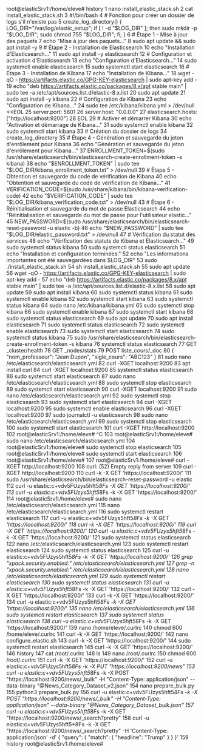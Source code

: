 root@elasticSrv1:/home/eleve# history
    1  nano install_elastic_stack.sh
    2  cat install_elastic_stack.sh
    3  #!/bin/bash
    4  # Fonction pour créer un dossier de logs s'il n'existe pas
    5  create_log_directory() {     LOG_DIR="/var/log/elastic_setup";     if [ ! -d "$LOG_DIR" ]; then         sudo mkdir -p "$LOG_DIR";         sudo chmod 755 "$LOG_DIR";     fi; }
    6  # Étape 1 - Mise à jour des paquets
    7  echo "Mise à jour des paquets..."
    8  sudo apt update && sudo apt install -y
    9  # Étape 2 - Installation de Elasticsearch
   10  echo "Installation d'Elasticsearch..."
   11  sudo apt install -y elasticsearch
   12  # Configuration et activation d'Elasticsearch
   13  echo "Configuration d'Elasticsearch..."
   14  sudo systemctl enable elasticsearch
   15  sudo systemctl start elasticsearch
   16  # Étape 3 - Installation de Kibana
   17  echo "Installation de Kibana..."
   18  wget -qO - https://artifacts.elastic.co/GPG-KEY-elasticsearch | sudo apt-key add -
   19  echo "deb https://artifacts.elastic.co/packages/8.x/apt stable main" | sudo tee -a /etc/apt/sources.list.d/elastic-8.x.list
   20  sudo apt update
   21  sudo apt install -y kibana
   22  # Configuration de Kibana
   23  echo "Configuration de Kibana..."
   24  sudo tee /etc/kibana/kibana.yml > /dev/null <<EOL
   25  server.port: 5601
   26  server.host: "0.0.0.0"
   27  elasticsearch.hosts: ["http://localhost:9200"]
   28  EOL
   29  # Activer et démarrer Kibana
   30  echo "Activation et démarrage de Kibana..."
   31  sudo systemctl enable kibana
   32  sudo systemctl start kibana
   33  # Création du dossier de logs
   34  create_log_directory
   35  # Étape 4 - Génération et sauvegarde du jeton d'enrôlement pour Kibana
   36  echo "Génération et sauvegarde du jeton d'enrôlement pour Kibana..."
   37  ENROLLMENT_TOKEN=$(sudo /usr/share/elasticsearch/bin/elasticsearch-create-enrollment-token -s kibana)
   38  echo "$ENROLLMENT_TOKEN" | sudo tee "$LOG_DIR/kibana_enrollment_token.txt" > /dev/null
   39  # Étape 5 - Obtention et sauvegarde du code de vérification de Kibana
   40  echo "Obtention et sauvegarde du code de vérification de Kibana..."
   41  VERIFICATION_CODE=$(sudo /usr/share/kibana/bin/kibana-verification-code)
   42  echo "$VERIFICATION_CODE" | sudo tee "$LOG_DIR/kibana_verification_code.txt" > /dev/null
   43  # Étape 6 - Réinitialisation et sauvegarde du mot de passe Elasticsearch
   44  echo "Réinitialisation et sauvegarde du mot de passe pour l'utilisateur elastic..."
   45  NEW_PASSWORD=$(sudo /usr/share/elasticsearch/bin/elasticsearch-reset-password -u elastic -b)
   46  echo "$NEW_PASSWORD" | sudo tee "$LOG_DIR/elastic_password.txt" > /dev/null
   47  # Vérification du statut des services
   48  echo "Vérification des statuts de Kibana et Elasticsearch..."
   49  sudo systemctl status kibana
   50  sudo systemctl status elasticsearch
   51  echo "Installation et configuration terminées."
   52  echo "Les informations importantes ont été sauvegardées dans $LOG_DIR"
   53  sudo ./install_elastic_stack.sh
   54  sh install_elastic_stack.sh
   55  sudo apt update
   56  wget -qO - https://artifacts.elastic.co/GPG-KEY-elasticsearch | sudo apt-key add -
   57  echo "deb https://artifacts.elastic.co/packages/8.x/apt stable main" | sudo tee -a /etc/apt/sources.list.d/elastic-8.x.list
   58  sudo apt update
   59  sudo apt install kibana
   60  sudo systemctl status kibana
   61  sudo systemctl enable kibana
   62  sudo systemctl start kibana
   63  sudo systemctl status kibana
   64  sudo nano /etc/kibana/kibana.yml
   65  sudo systemctl stop kibana
   66  sudo systemctl enable kibana
   67  sudo systemctl start kibana
   68  sudo systemctl status elasticsearch
   69  sudo apt update
   70  sudo apt install elasticsearch
   71  sudo systemctl status elasticsearch
   72  sudo systemctl enable elasticsearch
   73  sudo systemctl start elasticsearch
   74  sudo systemctl status kibana
   75  sudo /usr/share/elasticsearch/bin/elasticsearch-create-enrollment-token -s kibana
   76  systemctl status elasticsearch
   77  GET _cluster/health
   78  GET _nodes/stats
   79  POST liste_cours/_doc
   80  { "nom_professeur": "Jean Dupon", "sigle_cours": "ABC123" }
   81  sudo nano /etc/elasticsearch/elasticsearch.yml
   82  curl -XGET localhost:9200
   83  apt install curl
   84  curl -XGET localhost:9200
   85  systemctl status elasticsearch
   86  sudo systemctl start elasticsearch
   87  sudo nano /etc/elasticsearch/elasticsearch.yml
   88  sudo systemctl stop elasticsearch
   89  sudo systemctl start elasticsearch
   90  curl -XGET localhost:9200
   91  sudo nano /etc/elasticsearch/elasticsearch.yml
   92  sudo systemctl stop elasticsearch
   93  sudo systemctl start elasticsearch
   94  curl -XGET localhost:9200
   95  sudo systemctl enable elasticsearch
   96  curl -XGET localhost:9200
   97  sudo journalctl -u elasticsearch
   98  sudo nano /etc/elasticsearch/elasticsearch.yml
   99  sudo systemctl stop elasticsearch
  100  sudo systemctl start elasticsearch
  101  curl -XGET http://localhost:9200
  102  root@elasticSrv1:/home/eleve# ^C
  103  root@elasticSrv1:/home/eleve# sudo nano /etc/elasticsearch/elasticsearch.yml
  104  root@elasticSrv1:/home/eleve# sudo systemctl stop elasticsearch
  105  root@elasticSrv1:/home/eleve# sudo systemctl start elasticsearch
  106  root@elasticSrv1:/home/eleve#
  107  root@elasticSrv1:/home/eleve# curl -XGET http://localhost:9200
  108  curl: (52) Empty reply from server
  109  curl -XGET http://localhost:9200
  110  curl -k -X GET 'https://localhost:9200/'
  111  sudo /usr/share/elasticsearch/bin/elasticsearch-reset-password -u elastic
  112  curl -u elastic:c+vdv5FUzys5hft5*8Fs -X GET 'https://localhost:9200/'
  113  curl -u elastic:c+vdv5FUzys5hft5*8Fs -k -X GET 'https://localhost:9200/'
  114  root@elasticSrv1:/home/eleve# sudo nano /etc/elasticsearch/elasticsearch.yml
  115  nano /etc/elasticsearch/elasticsearch.yml
  116  sudo systemctl restart elasticsearch
  117  curl -u elastic:c+vdv5FUzys5hft5*8Fs -k -X GET 'https://localhost:9200/'
  118  curl -k -X GET 'https://localhost:9200/'
  119  curl -X GET 'https://localhost:9200/'
  120  curl -u elastic:c+vdv5FUzys5hft5*8Fs -k -X GET 'https://localhost:9200/'
  121  sudo systemctl status elasticsearch
  122  nano /etc/elasticsearch/elasticsearch.yml
  123  sudo systemctl restart elasticsearch
  124  sudo systemctl status elasticsearch
  125  curl -u elastic:c+vdv5FUzys5hft5*8Fs -k -X GET 'https://localhost:9200/'
  126  grep "xpack.security.enabled:" /etc/elasticsearch/elasticsearch.yml
  127  grep -n "xpack.security.enabled:" /etc/elasticsearch/elasticsearch.yml
  128  nano /etc/elasticsearch/elasticsearch.yml
  129  sudo systemctl restart elasticsearch
  130  sudo systemctl status elasticsearch
  131  curl -u elastic:c+vdv5FUzys5hft5*8Fs -k -X GET 'https://localhost:9200/'
  132  curl -X GET 'https://localhost:9200/'
  133  curl -k -X GET 'https://localhost:9200/'
  134  curl -u elastic:c+vdv5FUzys5hft5*8Fs -k -X GET 'https://localhost:9200/'
  135  nano /etc/elasticsearch/elasticsearch.yml
  136  sudo systemctl restart elasticsearch
  137  sudo systemctl status elasticsearch
  138  curl -u elastic:c+vdv5FUzys5hft5*8Fs -k -X GET 'https://localhost:9200/'
  139  nano /home/eleve/.curlrc
  140  chmod 600 /home/eleve/.curlrc
  141  curl -k -X GET 'https://localhost:9200/'
  142  nano configure_elastic.sh
  143  curl -k -X GET 'https://localhost:9200/'
  144  sudo systemctl restart elasticsearch
  145  curl -k -X GET 'https://localhost:9200/'
  146  history
  147  cat /root/.curlrc
  148  ls
  149  nano /root/.curlrc
  150  chmod 600 /root/.curlrc
  151  curl -k -X GET 'https://localhost:9200/'
  152  curl -u elastic:c+vdv5FUzys5hft5*8Fs -k -X PUT "https://localhost:9200/news"
  153  curl -u elastic:c+vdv5FUzys5hft5*8Fs -k -X POST "https://localhost:9200/news/_bulk" -H "Content-Type: application/json" --data-binary "@News_Category_Dataset_v2.json"
  154  nano prepare_bulk.py
  155  python3 prepare_bulk.py
  156  curl -u elastic:c+vdv5FUzys5hft5*8Fs -k -X POST "https://localhost:9200/news/_bulk" -H "Content-Type: application/json" --data-binary "@News_Category_Dataset_bulk.json"
  157  curl -u elastic:c+vdv5FUzys5hft5*8Fs -k -X GET "https://localhost:9200/news/_search?pretty"
  158  curl -u elastic:c+vdv5FUzys5hft5*8Fs -k -X GET "https://localhost:9200/news/_search?pretty" -H 'Content-Type: application/json' -d'
{
  "query": {
    "match": {
      "headline": "Trump"
    }
  }
}'
  159  history
root@elasticSrv1:/home/eleve#
